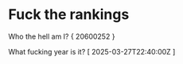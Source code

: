 # Fuck the rankings

Who the hell am I?
{ 20600252 }

What fucking year is it?
[ 2025-03-27T22:40:00Z ]
